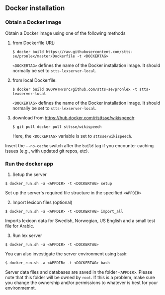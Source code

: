 ## Docker installation

### Obtain a Docker image

Obtain a Docker image using one of the following methods

1. from Dockerfile URL:

   `$ docker build https://raw.githubusercontent.com/stts-se/pronlex/master/Dockerfile -t <DOCKERTAG>`   

   `<DOCKERTAG>` defines the name of the Docker installation image. It should normally be set to `stts-lexserver-local`.

2. from local Dockerfile:

   `$ docker build $GOPATH/src/github.com/stts-se/pronlex -t stts-lexserver-local`

   `<DOCKERTAG>` defines the name of the Docker installation image. It should normally be set to `stts-lexserver-local`.

3. download from https://hub.docker.com/r/sttsse/wikispeech:

   `$ git pull docker pull sttsse/wikispeech`

   Here, the `<DOCKERTAG>` variable is set to `sttsse/wikispeech`.
	

Insert the `--no-cache` switch after the `build` tag if you encounter caching issues (e.g., with updated git repos, etc).


### Run the docker app


1. Setup the server 

  `$ docker_run.sh -a <APPDIR> -t <DOCKERTAG> setup`

  Set up the server's required file structure in the specified `<APPDIR>`
  

2. Import lexicon files (optional)

  `$ docker_run.sh -a <APPDIR> -t <DOCKERTAG> import_all`

  Imports lexicon data for Swedish, Norwegian, US English and a small test file for Arabic.


3. Run lex server

  `$ docker_run.sh -a <APPDIR> -t <DOCKERTAG>`


You can also investigate the server environment using `bash`:   

   `$ docker_run.sh -a <APPDIR> -t <DOCKERTAG> bash`
  

Server data files and databases are saved in the folder `<APPDIR>`. Please note that this folder will be owned by `root`. If this is a problem, make sure you change the ownership and/or permissions to whatever is best for your environmemnt.


<!-- to pass on system user to the docker environment:
<!---   $ docker build --build-arg USER=$USER https://raw.githubusercontent.com/stts-se/pronlex/master/Dockerfile -t stts-lexserver-local	 --->

<!---   $ docker build --build-arg USER=$USER $GOPATH/src/github.com/stts-se/pronlex -t stts-lexserver-local --->


